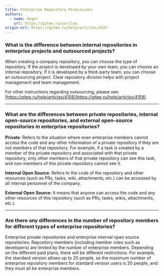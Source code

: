 ```yaml
---
title: Enterprise Repository Permissions
authors:
  - name: Roger
    url: https://gitee.ru/yuriluo
origin-url: https://gitee.ru/help/articles/4157
---
```


### What is the difference between internal repositories in enterprise projects and outsourced projects?

When creating a company repository, you can choose the type of repository. If the project is developed by your own team, you can choose an internal repository. If it is developed by a third-party team, you can choose an outsourcing project. Clear repository division helps with project management and team management.

For other instructions regarding outsourcing, please see: [https://gitee.ru/help/articles/4158](https://gitee.ru/help/articles/4158)

--------------------

### What are the differences between private repositories, internal open-source repositories, and external open-source repositories in enterprise repositories?

**Private**: Refers to the situation where even enterprise members cannot access the code and any other information of a private repository if they are not members of that repository. For example, if a task is created by a member of the private repository and associated with that private repository, only other members of that private repository can see this task, and non-members of this private repository cannot see it.

**Internal Open Source**: Refers to the code of the repository and other resources (such as PRs, tasks, wiki, attachments, etc.) can be accessed by all internal personnel of the company.

**External Open Source**: It means that anyone can access the code and any other resources of this repository (such as PRs, tasks, wikis, attachments, etc.).

--------------------

### Are there any differences in the number of repository members for different types of enterprise repositories?

Enterprise private repositories and enterprise internal open source repositories: Repository members (including member roles such as developers) are limited by the number of enterprise members. Depending on the different paid plans, there will be different restrictions. For example, the standard version allows up to 20 people, so the maximum number of enterprise repository members for standard version users is 20 people, and they must all be enterprise members.